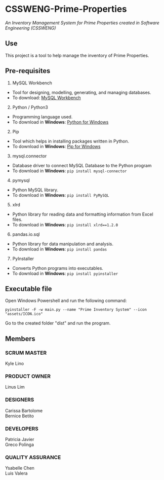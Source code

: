 # CSSWENG-Prime-Properties
*An Inventory Management System for Prime Properties created in Software Engineering (CSSWENG)*

## Use
This project is a tool to help manage the inventory of Prime Properties.

## Pre-requisites
1. MySQL Workbench
  * Tool for designing, modelling, generating, and managing databases.
  * To download: [MySQL Workbench](https://dev.mysql.com/downloads/workbench/)
2. Python / Python3
  * Programming language used.
  * To download in **Windows**: [Python for Windows](https://www.python.org/downloads/windows/)
2. Pip
  * Tool which helps in installing packages written in Python.
  * To download in **Windows**: [Pip for Windows](https://pip.pypa.io/en/stable/installation/)
3. mysql.connector
  * Database driver to connect MySQL Database to the Python program
  * To download in **Windows**: `pip install mysql-connector`
4. pymysql
  * Python MySQL library.
  * To download in **Windows**: `pip install PyMySQL`
5. xlrd
  * Python library for reading data and formatting information from Excel files.
  * To download in **Windows**: `pip install xlrd==1.2.0`
6. pandas.io.sql
  * Python library for data manipulation and analysis.
  * To download in **Windows**: `pip install pandas`
7. PyInstaller
  * Converts Python programs into executables.
  * To download in **Windows**: `pip install pyinstaller`

## Executable file
Open Windows Powershell and run the following command:
```
pyinstaller -F -w main.py --name "Prime Inventory System" --icon "assets/ICON.ico"
```
Go to the created folder "dist" and run the program.

## Members
### SCRUM MASTER
Kyle Lino

### PRODUCT OWNER
Linus Lim

### DESIGNERS
Carissa Bartolome  
Bernice Betito

### DEVELOPERS
Patricia Javier  
Greco Polinga

### QUALITY ASSURANCE
Ysabelle Chen  
Luis Valera
